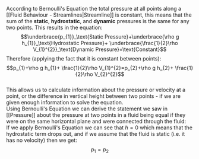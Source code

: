 According to Bernoulli's Equation the total pressure at all points along a [[Fluid Behaviour - Streamlines|Streamline]] is constant, this means that the sum of the **static**, **hydrostatic**, and **dynamic** pressures is the same for any two points.
This results in the equation:
$$\underbrace{p_{1}}_\text{Static Pressure}+\underbrace{\rho g h_{1}}_\text{Hydrostatic Pressure}+ \underbrace{\frac{1}{2}\rho V_{1}^{2}}_\text{Dynamic Pressure}=\text{Constant}$$
Therefore (applying the fact that it is constant between points):
$$p_{1}+\rho g h_{1}+ \frac{1}{2}\rho V_{1}^{2}=p_{2}+\rho g h_{2}+ \frac{1}{2}\rho V_{2}^{2}$$
\
This allows us to calculate information about the pressure or velocity at a point, or the difference in vertical height between two points - if we are given enough information to solve the equation.
\
Using Bernoulli's Equation we can derive the statement we saw in [[Pressure]] about the pressure at two points in a fluid being equal if they were on the same horizontal plane and were connected through the fluid:
\
If we apply Bernoulli's Equation we can see that $h=0$ which means that the hydrostatic term drops out, and if we assume that the fluid is static (i.e. it has no velocity) then we get:
$$p_{1}=p_{2}$$
